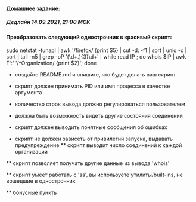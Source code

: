 #### Домашнее задание:

##### Дедлайн 14.09.2021, 21:00 МСК

#### Преобразовать следующий однострочник в красивый скрипт:

sudo netstat -tunapl | awk '/firefox/ {print $5} | cut -d: -f1 | sort | uniq -c | sort | tail -n5 | grep -oP '(\d+\.){3}\d+' | while read IP ; do whois $IP |
awk -F':' '/^Organization/ {print $2}'; done

* создайте README.md и опишите, что будет делать ваш скрипт

* скрипт должен принимать PID или имя процесса в качестве аргумента

* количество строк вывода должно регулироваться пользователем

* должна быть возможность видеть другие состояния соединений

* скрипт должен выводить понятные сообщения об ошибках

* скрипт не должен зависеть от привилегий запуска, выдавать предупреждение ** скрипт выводит число соединений к каждой организации

** скрипт позволяет получать другие данные из вывода 'whois'

** скрипт умеет работать с 'ss', вы используете утилиты/built-ins, не вошедшие в однострочник

** бонусные пункты
